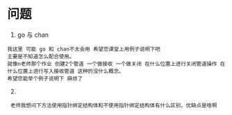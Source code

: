 # 问题

1. go 与 chan
```
我这里 可能 go 和 chan不太会用 希望您课堂上用例子说明下吧 
主要是不知道怎么配合使用。
就像n老师那个作业 创建2个管道 一个做接收 一个做关闭 在什么位置上进行关闭管道操作 在什么位置上进行写入接收管道 这种的没什么概念。 
希望您能举个例子说明下 麻烦了
```


2. 
```
 老师我想问下方法使用指针绑定结构体和不使用指针绑定结构体有什么区别，优缺点是啥啊
```